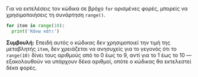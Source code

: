 Για να εκτελέσεις τον κώδικα σε βρόχο `for` ορισμένες φορές, μπορείς να χρησιμοποιήσεις τη συνάρτηση `range()`.

```python
for item in range(10):
  print('Κάνω κάτι')
```

**Συμβουλή:** Επειδή αυτός ο κώδικας δεν χρησιμοποιεί την τιμή της μεταβλητής `item`, δεν χρειάζεται να ανησυχείς για το γεγονός ότι το `range(10)` δίνει τους αριθμούς από το 0 έως το 9, αντί για το 1 έως το 10 — εξακολουθούν να υπάρχουν δέκα αριθμοί, οπότε ο κώδικας θα εκτελεστεί δέκα φορές.

